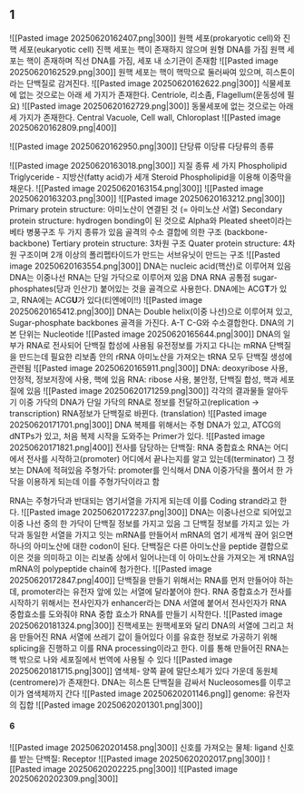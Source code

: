 ## 1
![[Pasted image 20250620162407.png|300]]
원핵 세포(prokaryotic cell)와 진핵 세포(eukaryotic cell)
진핵 세포는 핵이 존재하지 않으며 원형 DNA를 가짐
원핵 세포는 핵이 존재하며 직선 DNA를 가짐, 세포 내 소기관이 존재함
![[Pasted image 20250620162529.png|300]]
원핵 세포는 핵이 핵막으로 둘러싸여 있으며, 히스톤이라는 단백질로 감겨진다.
![[Pasted image 20250620162622.png|300]]
식물세포에 없는 것으로는 아래 세 가지가 존재한다.
Centriole, 리소좀, Flagellum(운동성에 필요)
![[Pasted image 20250620162729.png|300]]
동물세포에 없는 것으로는 아래 세 가지가 존재한다.
Central Vacuole, Cell wall, Chloroplast
![[Pasted image 20250620162809.png|400]]

![[Pasted image 20250620162950.png|300]]
단당류 이당류 다당류의 종류

![[Pasted image 20250620163018.png|300]]
지질 종류 세 가지
Phospholipid
Triglyceride - 지방산(fatty acid)가 세개
Steroid
Phospholipid을 이용해 이중막을 채운다.
![[Pasted image 20250620163154.png|300]]
![[Pasted image 20250620163203.png|300]]
![[Pasted image 20250620163212.png|300]]
Primary protein structure: 아미노산이 연결된 것 (= 아미노산 서열)
Secondary protein structure: 
hydrogen bonding이 된 것으로 Alpha와 Pleated sheet이라는 베타 병풍구조 두 가지 종류가 있음
골격의 수소 결합에 의한 구조 (backbone-backbone)
Tertiary protein structure: 3차원 구조
Quater protein structure: 4차원 구조이며 2개 이상의 폴리펩타이드가 만드는 서브유닛이 만드는 구조
![[Pasted image 20250620163554.png|300]]
DNA는 nucleic acid(핵산)로 이루어져 있음
DNA는 이중나선 RNA는 단일 가닥으로 이루어져 있음
DNA RNA 공통점 sugar-phosphates(당과 인산기) 붙어있는 것을 골격으로 사용한다.
DNA에는 ACG**T**가 있고, RNA에는 ACG**U**가 있다(티엔에이!!)
![[Pasted image 20250620165412.png|300]]
DNA는 Double helix(이중 나선)으로 이루어져 있고, Sugar-phosphate backbones 골격을 가진다.
A-T C-G와 수소결합한다.
DNA의 기본 단위는 Nucleotide
![[Pasted image 20250620165644.png|300]]
DNA의 일부가 RNA로 전사되어 단백질 합성에 사용됨
유전정보를 가지고 다니는 mRNA
단백질을 만드는데 필요한 리보좀 안의 rRNA
아미노산을 가져오는 tRNA 모두 단백질 생성에 관련됨
![[Pasted image 20250620165911.png|300]]
DNA: deoxyribose 사용, 안정적, 정보저장에 사용, 핵에 있음
RNA: ribose 사용, 불안정, 단백질 합성, 핵과 세포질에 있음
![[Pasted image 20250620171259.png|300]]
각각의 결과물들 알아두기
이중 가닥의 DNA가 단일 가닥의 RNA로 정보를 전달하고(replication -> transcription) RNA정보가 단백질로 바뀐다. (translation)
![[Pasted image 20250620171701.png|300]]
DNA 복제를 위해서는 주형 DNA가 있고, ATCG의 dNTPs가 있고, 처음 복제 시작을 도와주는 Primer가 있다.
![[Pasted image 20250620171821.png|400]]
전사를 담당하는 단백질: RNA 중합효소
RNA는 어디에서 전사를 시작하고(promoter) 어디에서 끝나는지를 알고 있는데(terminator) 그 정보는 DNA에 적혀있음
주형가닥: promoter를 인식해서 DNA 이중가닥을 풀어서 한 가닥을 이용하게 되는데 이를 주형가닥이라고 함

RNA는 주형가닥과 반대되는 염기서열을 가지게 되는데 이를 Coding strand라고 한다.
![[Pasted image 20250620172237.png|300]]
DNA는 이중나선으로 되어있고 이중 나선 중의 한 가닥이 단백질 정보를 가지고 있음
그 단백질 정보를 가지고 있는 가닥과 동일한 서열을 가지고 잇는 mRNA를 만들어서 mRNA의 염기 세개씩 끊어 읽으면 하나의 아미노산에 대한 codon이 된다. 단백질은 다른 아미노산을 peptide 결합으로 이은 것을 의미하고 이는 리보좀 상에서 일어나는데 이 아미노산을 가져오는 게 tRNA임 mRNA의 polypeptide chain에 첨가한다.
![[Pasted image 20250620172847.png|400]]
단백질을 만들기 위해서는 RNA를 먼저 만들어야 하는데, promoter라는 유전자 앞에 있는 서열에 달라붙어야 한다.
RNA 중합효소가 전사를 시작하기 위해서는 전사인자가 enhancer라는 DNA 서열에 붙어서 전사인자가 RNA 중합효소를 도와줘야 RNA 중합 효소가 RNA를 만들기 시작한다.
![[Pasted image 20250620181324.png|300]]
진핵세포는 원핵세포와 달리 DNA의 서열에 그리고 처음 만들어진 RNA 서열에 쓰레기 값이 들어있다 이를 유효한 정보로 가공하기 위해 splicing을 진행하고 이를 RNA processing이라고 한다.
이를 통해 만들어진 RNA는 핵 밖으로 나와 세포질에서 번역에 사용될 수 있다
![[Pasted image 20250620181715.png|300]]
염색체- 
양쪽 끝에 말단소체가 있다
가운데 동원체(centromere)가 존재한다.
DNA는 히스톤 단백질을 감싸서 Nucleosomes를 이루고
이가 염색체까지 간다
![[Pasted image 20250620201146.png]]
genome: 유전자의 집합
![[Pasted image 20250620201301.png|300]]
#### 6
![[Pasted image 20250620201458.png|300]]
신호를 가져오는 물체: ligand
신호를 받는 단백질: Receptor
![[Pasted image 20250620202017.png|300]]
![[Pasted image 20250620202225.png|300]]
![[Pasted image 20250620202309.png|300]]

